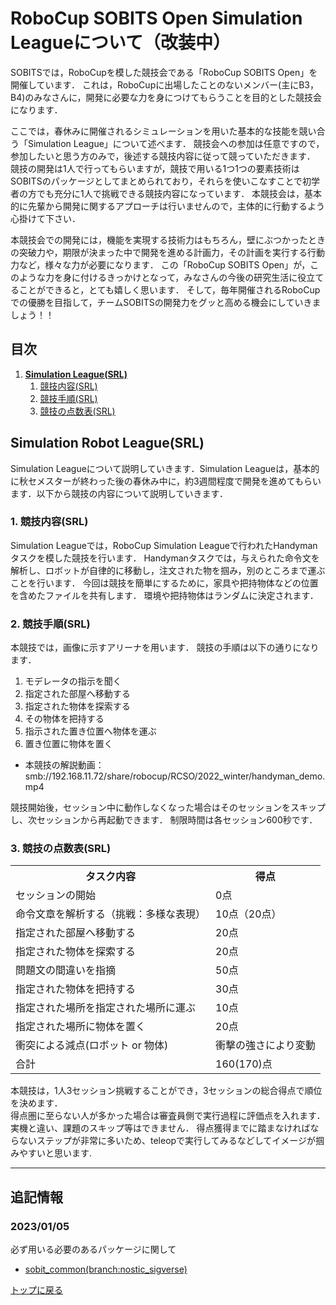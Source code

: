 # **RoboCup SOBITS Open Simulation Leagueについて（改装中）**

SOBITSでは，RoboCupを模した競技会である「RoboCup SOBITS Open」を開催しています．
これは，RoboCupに出場したことのないメンバー(主にB3，B4)のみなさんに，開発に必要な力を身につけてもらうことを目的とした競技会になります．

ここでは，春休みに開催されるシミュレーションを用いた基本的な技能を競い合う「Simulation League」について述べます．
競技会への参加は任意ですので，参加したいと思う方のみで，後述する競技内容に従って競っていただきます．
競技の開発は1人で行ってもらいますが，競技で用いる1つ1つの要素技術はSOBITSのパッケージとしてまとめられており，それらを使いこなすことで初学者の方でも充分に1人で挑戦できる競技内容になっています．
本競技会は，基本的に先輩から開発に関するアプローチは行いませんので，主体的に行動するよう心掛けて下さい．

本競技会での開発には，機能を実現する技術力はもちろん，壁にぶつかったときの突破力や，期限が決まった中で開発を進める計画力，その計画を実行する行動力など，様々な力が必要になります．
この「RoboCup SOBITS Open」が，このような力を身に付けるきっかけとなって，みなさんの今後の研究生活に役立てることができると，とても嬉しく思います．
そして，毎年開催されるRoboCupでの優勝を目指して，チームSOBITSの開発力をグッと高める機会にしていきましょう！！

## **目次**

1. [**Simulation League(SRL)**](#simulation-robot-leaguesrl)
    1. [競技内容(SRL)](#1-競技内容srl)
    2. [競技手順(SRL)](#2-競技手順srl)
    3. [競技の点数表(SRL)](#3-競技の点数表srl)

## **Simulation Robot League(SRL)**

Simulation Leagueについて説明していきます．Simulation Leagueは，基本的に秋セメスターが終わった後の春休み中に，約3週間程度で開発を進めてもらいます．以下から競技の内容について説明していきます．

### 1. 競技内容(SRL)

Simulation Leagueでは，RoboCup Simulation Leagueで行われたHandymanタスクを模した競技を行います．
Handymanタスクでは，与えられた命令文を解析し、ロボットが自律的に移動し，注文された物を掴み，別のところまで運ぶことを行います．
今回は競技を簡単にするために，家具や把持物体などの位置を含めたファイルを共有します．
環境や把持物体はランダムに決定されます．

### 2. 競技手順(SRL)

本競技では，画像に示すアリーナを用います．
競技の手順は以下の通りになります．

1. モデレータの指示を聞く
2. 指定された部屋へ移動する
3. 指定された物体を探索する
4. その物体を把持する
5. 指示された置き位置へ物体を運ぶ
6. 置き位置に物体を置く

- 本競技の解説動画：smb://192.168.11.72/share/robocup/RCSO/2022_winter/handyman_demo.mp4

競技開始後，セッション中に動作しなくなった場合はそのセッションをスキップし、次セッションから再起動できます．
制限時間は各セッション600秒です．

### 3. 競技の点数表(SRL)

<table>
    <tr>
        <th>タスク内容</th>
        <th>得点</th>
    </tr>
    <tr>
        <td>セッションの開始</td>
        <td>0点</td>
    </tr>
    <tr>
        <td>命令文章を解析する（挑戦：多様な表現）</td>
        <td>10点（20点）</td>
    </tr>
    <tr>
        <td>指定された部屋へ移動する</td>
        <td>20点</td>
    </tr>
    <tr>
        <td>指定された物体を探索する</td>
        <td>20点</td>
    </tr>
    <tr>
        <td>問題文の間違いを指摘</td>
        <td>50点</td>
    </tr>
    <tr>
        <td>指定された物体を把持する</td>
        <td>30点</td>
    </tr>
    <tr>
        <td>指定された場所を指定された場所に運ぶ</td>
        <td>10点</td>
    </tr>
    <tr>
        <td>指定された場所に物体を置く</td>
        <td>20点</td>
    </tr>
    <tr>
        <td>衝突による減点(ロボット or 物体)</td>
        <td>衝撃の強さにより変動</td>
    </tr>
    <tr>
        <td>合計</td>
        <td>160(170)点</td>
    </tr>
</table>

本競技は，1人3セッション挑戦することができ，3セッションの総合得点で順位を決めます．  
得点圏に至らない人が多かった場合は審査員側で実行過程に評価点を入れます．  
実機と違い、課題のスキップ等はできません．
得点獲得までに踏まなければならないステップが非常に多いため、teleopで実行してみるなどしてイメージが掴みやすいと思います.

---

## 追記情報
### 2023/01/05

必ず用いる必要のあるパッケージに関して


- [sobit_common(branch:nostic_sigverse)](https://github.com/TeamSOBITS/sobit_common)


[トップに戻る](#robocup-sobits-openについて)
